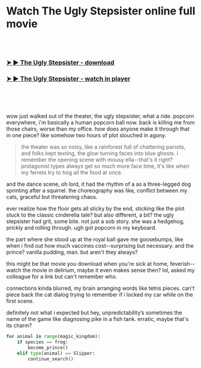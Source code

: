 <h1>Watch The Ugly Stepsister online full movie</h1>


<br><br>

<h3><a href="https://Nathans-tionaichuloo1974.github.io/upcwcbnrpk/">➤ ► The Ugly Stepsister - download</a></h3> 
<h3><a href="https://Nathans-tionaichuloo1974.github.io/upcwcbnrpk/">➤ ► The Ugly Stepsister - watch in player</a></h3>


<br><br><br>


wow just walked out of the theater, the ugly stepsister, what a ride. popcorn everywhere, i'm basically a human popcorn ball now. back is killing me from those chairs, worse than my office. how does anyone make it through that in one piece? like somehow two hours of plot slouched in agony. 

> the theater was so noisy, like a rainforest full of chattering parrots, and folks kept texting, the glow turning faces into blue ghosts. i remember the opening scene with mousy ella--that's it right? protagonist types always get so much more face time, it's like when my ferrets try to hog all the food at once. 

and the dance scene, oh lord, it had the rhythm of a as a three-legged dog sprinting after a squirrel. the choreography was like, conflict between my cats, graceful but threatening chaos. 

ever realize how the floor gets all sticky by the end, sticking like the plot stuck to the classic cinderella tale? but also different, a bit? the ugly stepsister had grit, some bite. not just a sob story. she was a hedgehog, prickly and rolling through. ugh got popcorn in my keyboard. 

the part where she stood up at the royal ball gave me goosebumps, like when i find out how much vaccines cost--surprising but necessary. and the prince? vanilla pudding, man. but aren't they always? 

this might be that movie you download when you're sick at home, feverish--watch the movie in delirium, maybe it even makes sense then? lol, asked my colleague for a link but can't remember who. 

connections kinda blurred, my brain arranging words like tetris pieces. can't piece back the cat dialog trying to remember if i locked my car while on the first scene. 

definitely not what i expected but hey, unpredictability’s sometimes the name of the game like diagnosing pike in a fish tank. erratic, maybe that's its charm? 

```python
for animal in range(magic_kingdom):
    if species == frog:
        become_prince()
    elif type(animal) == Slipper:
        continue_search()
```

